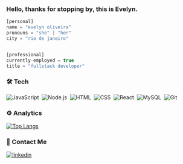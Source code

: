 ### Hello, thanks for stopping by, this is **Evelyn**.

```javascript
[personal]
name = "evelyn oliveira"
pronouns = "she" | "her"
city = "rio de janeiro"


[professional]
currently-employed = true
title = "fullstack developer"

```

### 🛠&nbsp;Tech
![JavaScript](https://img.shields.io/badge/-JavaScript-05122A?style=flat&logo=javascript)&nbsp;
![Node.js](https://img.shields.io/badge/-Node.js-05122A?style=flat&logo=node.js)&nbsp;
![HTML](https://img.shields.io/badge/-HTML-05122A?style=flat&logo=HTML5)&nbsp;
![CSS](https://img.shields.io/badge/-CSS-05122A?style=flat&logo=CSS3&logoColor=1572B6)&nbsp;
![React](https://img.shields.io/badge/-React-05122A?style=flat&logo=react)&nbsp;
![MySQL](https://img.shields.io/badge/-MySQL-05122A?style=flat&logo=mysql)&nbsp;
![Git](https://img.shields.io/badge/-Git-05122A?style=flat&logo=git)&nbsp;


### ⚙️&nbsp;Analytics
  [![Top Langs](https://github-readme-stats.vercel.app/api/top-langs/?username=evelynoliv&theme=radical&show_icons=true)](https://github.com/eveynoliv/github-readme-stats)


### 💬&nbsp;Contact Me 
<a href="https://www.linkedin.com/in/evelynolives/" target="_blank">
  <img align="center" src="https://img.shields.io/badge/-evelynolives-05122A?style=flat&logo=linkedin" alt="linkedin"/>







